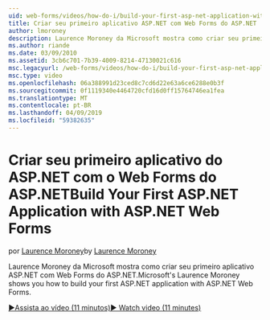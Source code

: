 ```yaml
---
uid: web-forms/videos/how-do-i/build-your-first-asp-net-application-with-asp-net-web-forms
title: Criar seu primeiro aplicativo ASP.NET com Web Forms do ASP.NET | Microsoft Docs
author: lmoroney
description: Laurence Moroney da Microsoft mostra como criar seu primeiro aplicativo ASP.NET com Web Forms do ASP.NET.
ms.author: riande
ms.date: 03/09/2010
ms.assetid: 3cb6c701-7b39-4009-8214-47130021c616
msc.legacyurl: /web-forms/videos/how-do-i/build-your-first-asp-net-application-with-asp-net-web-forms
msc.type: video
ms.openlocfilehash: 06a388991d23ced8c7cd6d22e63a6ce6288e0b3f
ms.sourcegitcommit: 0f1119340e4464720cfd16d0ff15764746ea1fea
ms.translationtype: MT
ms.contentlocale: pt-BR
ms.lasthandoff: 04/09/2019
ms.locfileid: "59382635"
---
```

# <a name="build-your-first-aspnet-application-with-aspnet-web-forms"></a><span data-ttu-id="47a7d-103">Criar seu primeiro aplicativo do ASP.NET com o Web Forms do ASP.NET</span><span class="sxs-lookup"><span data-stu-id="47a7d-103">Build Your First ASP.NET Application with ASP.NET Web Forms</span></span>

<span data-ttu-id="47a7d-104">por [Laurence Moroney](https://github.com/lmoroney)</span><span class="sxs-lookup"><span data-stu-id="47a7d-104">by [Laurence Moroney](https://github.com/lmoroney)</span></span>

<span data-ttu-id="47a7d-105">Laurence Moroney da Microsoft mostra como criar seu primeiro aplicativo ASP.NET com Web Forms do ASP.NET.</span><span class="sxs-lookup"><span data-stu-id="47a7d-105">Microsoft's Laurence Moroney shows you how to build your first ASP.NET application with ASP.NET Web Forms.</span></span>

[<span data-ttu-id="47a7d-106">&#9654;Assista ao vídeo (11 minutos)</span><span class="sxs-lookup"><span data-stu-id="47a7d-106">&#9654; Watch video (11 minutes)</span></span>](https://channel9.msdn.com/Blogs/ASP-NET-Site-Videos/build-your-first-asp-net-application-with-asp-net-web-forms)
